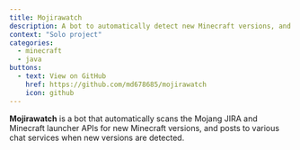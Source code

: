```yaml
---
title: Mojirawatch
description: A bot to automatically detect new Minecraft versions, and post to various chat services.
context: "Solo project"
categories:
  - minecraft
  - java
buttons:
  - text: View on GitHub
    href: https://github.com/md678685/mojirawatch
    icon: github
---
```


**Mojirawatch** is a bot that automatically scans the Mojang JIRA and Minecraft launcher APIs for new Minecraft versions, and posts to various chat services when new versions are detected.
